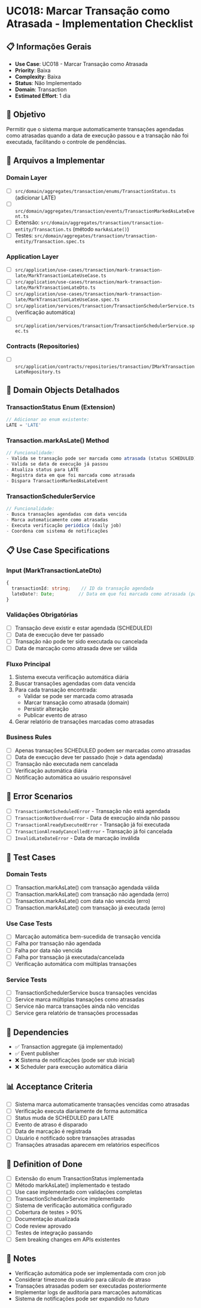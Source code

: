# UC018: Marcar Transação como Atrasada - Implementation Checklist

## 📋 **Informações Gerais**
- **Use Case**: UC018 - Marcar Transação como Atrasada
- **Priority**: Baixa
- **Complexity**: Baixa
- **Status**: Não Implementado
- **Domain**: Transaction
- **Estimated Effort**: 1 dia

## 🎯 **Objetivo**
Permitir que o sistema marque automaticamente transações agendadas como atrasadas quando a data de execução passou e a transação não foi executada, facilitando o controle de pendências.

## 📁 **Arquivos a Implementar**

### **Domain Layer**
- [ ] `src/domain/aggregates/transaction/enums/TransactionStatus.ts` (adicionar LATE)
- [ ] `src/domain/aggregates/transaction/events/TransactionMarkedAsLateEvent.ts`
- [ ] Extensão: `src/domain/aggregates/transaction/transaction-entity/Transaction.ts` (método `markAsLate()`)
- [ ] Testes: `src/domain/aggregates/transaction/transaction-entity/Transaction.spec.ts`

### **Application Layer**
- [ ] `src/application/use-cases/transaction/mark-transaction-late/MarkTransactionLateUseCase.ts`
- [ ] `src/application/use-cases/transaction/mark-transaction-late/MarkTransactionLateDto.ts`
- [ ] `src/application/use-cases/transaction/mark-transaction-late/MarkTransactionLateUseCase.spec.ts`
- [ ] `src/application/services/transaction/TransactionSchedulerService.ts` (verificação automática)
- [ ] `src/application/services/transaction/TransactionSchedulerService.spec.ts`

### **Contracts (Repositories)**
- [ ] `src/application/contracts/repositories/transaction/IMarkTransactionLateRepository.ts`

## 🧱 **Domain Objects Detalhados**

### **TransactionStatus Enum (Extension)**
```typescript
// Adicionar ao enum existente:
LATE = 'LATE'
```

### **Transaction.markAsLate() Method**
```typescript
// Funcionalidade:
- Valida se transação pode ser marcada como atrasada (status SCHEDULED)
- Valida se data de execução já passou
- Atualiza status para LATE
- Registra data em que foi marcada como atrasada
- Dispara TransactionMarkedAsLateEvent
```

### **TransactionSchedulerService**
```typescript
// Funcionalidade:
- Busca transações agendadas com data vencida
- Marca automaticamente como atrasadas
- Executa verificação periódica (daily job)
- Coordena com sistema de notificações
```

## 📋 **Use Case Specifications**

### **Input (MarkTransactionLateDto)**
```typescript
{
  transactionId: string;    // ID da transação agendada
  lateDate?: Date;         // Data em que foi marcada como atrasada (padrão hoje)
}
```

### **Validações Obrigatórias**
- [ ] Transação deve existir e estar agendada (SCHEDULED)
- [ ] Data de execução deve ter passado
- [ ] Transação não pode ter sido executada ou cancelada
- [ ] Data de marcação como atrasada deve ser válida

### **Fluxo Principal**
1. Sistema executa verificação automática diária
2. Buscar transações agendadas com data vencida
3. Para cada transação encontrada:
   - Validar se pode ser marcada como atrasada
   - Marcar transação como atrasada (domain)
   - Persistir alteração
   - Publicar evento de atraso
4. Gerar relatório de transações marcadas como atrasadas

### **Business Rules**
- [ ] Apenas transações SCHEDULED podem ser marcadas como atrasadas
- [ ] Data de execução deve ter passado (hoje > data agendada)
- [ ] Transação não executada nem cancelada
- [ ] Verificação automática diária
- [ ] Notificação automática ao usuário responsável

## 🚫 **Error Scenarios**
- [ ] `TransactionNotScheduledError` - Transação não está agendada
- [ ] `TransactionNotOverdueError` - Data de execução ainda não passou
- [ ] `TransactionAlreadyExecutedError` - Transação já foi executada
- [ ] `TransactionAlreadyCancelledError` - Transação já foi cancelada
- [ ] `InvalidLateDateError` - Data de marcação inválida

## 🧪 **Test Cases**

### **Domain Tests**
- [ ] Transaction.markAsLate() com transação agendada válida
- [ ] Transaction.markAsLate() com transação não agendada (erro)
- [ ] Transaction.markAsLate() com data não vencida (erro)
- [ ] Transaction.markAsLate() com transação já executada (erro)

### **Use Case Tests**
- [ ] Marcação automática bem-sucedida de transação vencida
- [ ] Falha por transação não agendada
- [ ] Falha por data não vencida
- [ ] Falha por transação já executada/cancelada
- [ ] Verificação automática com múltiplas transações

### **Service Tests**
- [ ] TransactionSchedulerService busca transações vencidas
- [ ] Service marca múltiplas transações como atrasadas
- [ ] Service não marca transações ainda não vencidas
- [ ] Service gera relatório de transações processadas

## 🔗 **Dependencies**
- ✅ Transaction aggregate (já implementado)
- ✅ Event publisher
- ❌ Sistema de notificações (pode ser stub inicial)
- ❌ Scheduler para execução automática diária

## 📊 **Acceptance Criteria**
- [ ] Sistema marca automaticamente transações vencidas como atrasadas
- [ ] Verificação executa diariamente de forma automática
- [ ] Status muda de SCHEDULED para LATE
- [ ] Evento de atraso é disparado
- [ ] Data de marcação é registrada
- [ ] Usuário é notificado sobre transações atrasadas
- [ ] Transações atrasadas aparecem em relatórios específicos

## 🚀 **Definition of Done**
- [ ] Extensão do enum TransactionStatus implementada
- [ ] Método markAsLate() implementado e testado
- [ ] Use case implementado com validações completas
- [ ] TransactionSchedulerService implementado
- [ ] Sistema de verificação automática configurado
- [ ] Cobertura de testes > 90%
- [ ] Documentação atualizada
- [ ] Code review aprovado
- [ ] Testes de integração passando
- [ ] Sem breaking changes em APIs existentes

## 📝 **Notes**
- Verificação automática pode ser implementada com cron job
- Considerar timezone do usuário para cálculo de atraso
- Transações atrasadas podem ser executadas posteriormente
- Implementar logs de auditoria para marcações automáticas
- Sistema de notificações pode ser expandido no futuro
